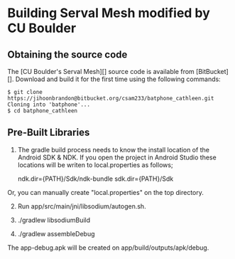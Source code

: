 Building Serval Mesh modified by CU Boulder
===========================================

Obtaining the source code
-------------------------

The [CU Boulder's Serval Mesh][] source code is available from [BitBucket][].
Download and build it for the first time using the following commands:

    $ git clone https://jihoonbrandon@bitbucket.org/csam233/batphone_cathleen.git
    Cloning into 'batphone'...
    $ cd batphone_cathleen


Pre-Built Libraries
------------------------------

1. The gradle build process needs to know the install location of the Android SDK & NDK. 
If you open the project in Android Studio these locations will be writen to local.properties as follows;

    ndk.dir={PATH}/Sdk/ndk-bundle
    sdk.dir={PATH}/Sdk

Or, you can manually create "local.properties" on the top directory.

2. Run app/src/main/jni/libsodium/autogen.sh.

3. ./gradlew libsodiumBuild

4. ./gradlew assembleDebug

The app-debug.apk will be created on app/build/outputs/apk/debug.
